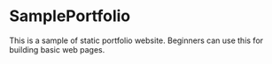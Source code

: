 # SamplePortfolio

This is a sample of static portfolio website. Beginners can use this for building basic web pages. 
